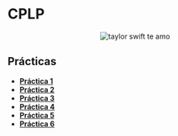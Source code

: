 # CPLP
 <p align="center">
  <img src= "https://img.buzzfeed.com/buzzfeed-static/static/2017-08/23/15/asset/buzzfeed-prod-fastlane-03/anigif_sub-buzz-21966-1503515425-1.gif" alt = "taylor swift te amo"/>
</p>

## Prácticas
* [**Práctica 1**](https://github.com/agusrnfr/CPLP/blob/main/Practica/Practica%201.pdf)
* [**Práctica 2**](https://github.com/agusrnfr/CPLP/blob/main/Practica/Practica%202.pdf)
* [**Práctica 3**](https://github.com/agusrnfr/CPLP/blob/main/Practica/Practica%203.pdf)
* [**Práctica 4**](https://github.com/agusrnfr/CPLP/blob/main/Practica/Practica%204.pdf)
* [**Práctica 5**](https://github.com/agusrnfr/CPLP/blob/main/Practica/Practica%205.pdf)
* [**Práctica 6**](https://github.com/agusrnfr/CPLP/blob/main/Practica/Practica%206.pdf)